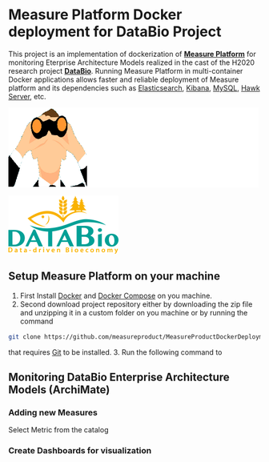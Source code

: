 # Measure Platform Docker deployment for DataBio Project

This project is an implementation of dockerization of **[Measure Platform](http://measure-platform.org/)** for monitoring Eterprise Architecture Models realized in the cast of the H2020 research project **[DataBio](https://www.databio.eu/)**. Running Measure Platform in multi-container Docker applications allows faster and reliable deployment of Measure platform and its dependencies such as [Elasticsearch](https://www.elastic.co/fr/products/elasticsearch), [Kibana](https://www.elastic.co/fr/products/kibana), [MySQL](https://www.mysql.com/), [Hawk Server](https://projects.eclipse.org/proposals/eclipse-hawk), etc.

![Image of Yaktocat](https://github.com/measureproduct/MeasureProductDockerDeploymentForDataBio/raw/master/resources/logo-platform.png)


![Image of Yaktocat](https://github.com/measureproduct/MeasureProductDockerDeploymentForDataBio/raw/master/resources/databio-footer.png)

## Setup Measure Platform on your machine

1. First Install [Docker](https://www.docker.com/) and [Docker Compose](https://docs.docker.com/compose/) on you machine.  
2. Second download  project repository either by downloading the zip file and unzipping it in a custom folder on you machine or by running the command 
```bash
git clone https://github.com/measureproduct/MeasureProductDockerDeploymentForDataBio.git
```
that requires [Git](https://git-scm.com/) to be installed.
3. Run the following command to

## Monitoring DataBio Enterprise Architecture Models (ArchiMate)


### Adding new Measures
Select Metric from the catalog


### Create Dashboards for visualization


